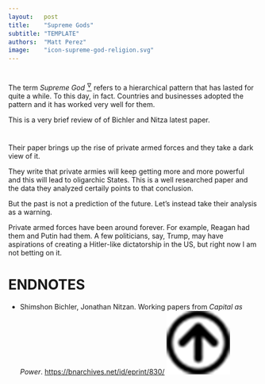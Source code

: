 ```yaml
---
layout:   post
title:    "Supreme Gods"
subtitle: "TEMPLATE"
authors:  "Matt Perez"
image:    "icon-supreme-god-religion.svg"
---
```


<div style='display:none; '>
 Supreme-God religions are Fiat in that they are hierarchical. Installing a Supreme God is a pure centralization move.
</div>

<h1></h1>
 <p>The term <em>Supreme God</em> <a href='#en01'><sup id='bm01'>&hairsp;&nabla;&hairsp;</sup></a> refers to a hierarchical pattern that has lasted for quite a while. To this day, in fact. Countries and businesses adopted the pattern and it has worked very well for them.</p>
 <p>This is a very brief review of of Bichler and Nitza latest paper.</p>

<h1></h1>
 <p>Their paper brings up the rise of private armed forces and they take a dark view of it.</p>
 <p>They write that private armies will keep getting more and more powerful and this will lead to oligarchic States. This is a well researched paper and the data they analyzed certaily points to that conclusion.</p>
 <p>But the past is not a prediction of the future. Let&rsquo;s instead take their analysis as a warning.</p>
 <p>Private armed forces have been around forever. For example, Reagan had them and Putin had them. A few politicians, say, Trump, may have aspirations of creating a Hitler-like dictatorship in the US, but right now I am not betting on it.</p>

<h1 class="_section">ENDNOTES</h1>
 <ul>
  <li id="en01">
   <p class="_list-item">
    Shimshon Bichler, Jonathan Nitzan.
    Working papers from <em>Capital as Power</em>.
    <a href="https://bnarchives.net/id/eprint/830/" target="_blank">https://bnarchives.net/id/eprint/830/</a>
    <a class="_uparrow" href="#bm01"><img src="/assets/img/arrow-up-icon.png"></a>
   </p>
  </li>
 </ul>